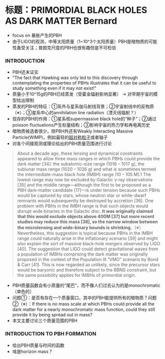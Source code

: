 # 标题：PRIMORDIAL BLACK HOLES AS DARK MATTER Bernard
* focus on 暴胀产生的PBH
* 由于LIGO的观测，中等太阳质量（1~10^3个太阳质量）PBH是暗物质的可能性备受关注；普朗克尺度的PBH也很有趣但是不可检验

### INTRODUCTION
* PBH还未证实
* "The fact that Hawking was only led to this discovery through contemplating the properties of PBHs illustrates that it can be useful to study something even if it may not exist!"
* 质量小于10^15g的PBH已经蒸发（受霍金辐射影响显著） → 对早期宇宙的模型给出限制
* 蒸发的PBH的特征：①系外与星系伽马射线背景；②宇宙射线中的反物质（※）；③星系中心的annihilation line radiation（湮灭线辐射？）
* 现存的PBH的作用：①星系核supermassive black hole的“种子”；②通过poisson fluctuations产生标量结构；③影响宇宙的热力学和再电离历史
* 暗物质候选者很少，除PBH外还有Weakly Interacting Massive Particle(WIMP)，例如最轻的[超对称粒子](http://inspirehep.net/record/396520/files/susyreview-b.pdf)或者轴子
* 对各个间接观测或理论给出的PBH质量范围进行讨论
> About a decade ago, these lensing and dynamical constraints appeared to allow three mass ranges in which PBHs
could provide the dark matter [34]: the subatomic-size range (1016 – 1017 g), the sublunar mass range (1020 – 1026 g) and what is sometimes termed the intermediate-mass black hole (IMBH) range (10 – 105 M).1 The lowest range may now be excluded by Galactic γ-ray observations [35] and the middle range—although the first to be proposed as a PBH dark-matter candidate [17]—is under tension because such PBHs would be captured by stars, whose neutron star or white-dwarf remnants would subsequently be destroyed by accretion [36]. One problem with PBHs in the IMBH range is that such objects would disrupt wide binaries in the Galactic disc. **It was originally claimed that this would exclude objects above 400M [37] but more recent studies may reduce this mass [38], so the narrow window between the microlensing and wide-binary bounds is shrinking.**（※） Nevertheless, this suggestion is topical because PBHs in the IMBH range could naturally arise in the inflationary scenario [39] and might also explain the sort of massive black-hole mergers observed by LIGO [40]. The suggestion that LIGO could detect gravitational waves from a population of IMBHs comprising the dark matter was originally proposed in the context of the Population III “VMO” scenario by Bond & Carr [41]. This is now regarded as unlikely, since the precursor stars would be baryonic and therefore subject to the BBNS constraint, but the same possibility applies for IMBHs of primordial origin.
* PBH质量函数会有小质量的“尾巴”，而不像人们过去认为的是monochromatic（单色的）
* 问题①：是否有存在一个质量窗口，其中的PBH能提供所有的暗物质？问题②（※）：If there is no mass scale at which PBHs could provide all the dark matter for a nearly monochromatic mass function, could they still provide it by being spread out in mass?
* 本文主要讨论三个质量范围的PBH

### INTRODUCTION TO PBH FORMATION
* 给出PBH质量与时间的函数
* 啥是horizon mass？

